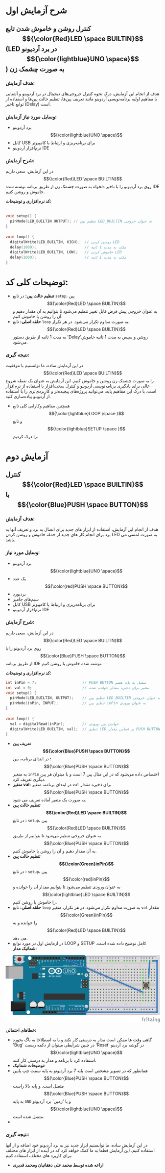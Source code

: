 # شرح آزمایش اول

## کنترل روشن و خاموش شدن تابع $${\color{Red}LED \space BUILTIN}$$(LED در برد آردیونو $${\color{lightblue}UNO \space}$$ ) به صورت چشمک زن 

### هدف آزمایش:
هدف از انجام این آزمایش، درک نحوه کنترل خروجی‌های دیجیتال در برد آردوینو و آشنایی با مفاهیم اولیه برنامه‌نویسی آردوینو مانند تعریف پین‌ها، تنظیم حالت پین‌ها و استفاده از توابع تاخیر (Delay) است.

### وسایل مورد نیاز آزمایش:
* برد آردوینو $${\color{lightblue}UNO \space}$$
* کابل USB برای برنامه‌ریزی و ارتباط با کامپیوتر
* نرم‌افزار آردوینو IDE

### شرح آزمایش:

در این آزمایش، سعی داریم $${\color{Red}LED \space BUILTIN}$$ روی برد آردیونو را با تاخیر دلخواه به صورت چشمک زن از طریق برنامه نوشته شده IDE خاموش و روشن کنیم.

**کد نرم‌افزاری و توضیحات:**
```c++

void setup() {
  pinMode(LED_BUILTIN OUTPUT); // تنظیم پین LED_BUILTIN به عنوان خروجی
}

void loop() {
  digitalWrite(LED_BUILTIN, HIGH);  // روشن کردن LED
  delay(1000);                      // مکث به مدت 1 ثانیه
  digitalWrite(LED_BUILTIN, LOW);   // خاموش کردن LED
  delay(1000);                      // مکث به مدت 1 ثانیه
}
```
# توضیحات کلی کد:
* **تنظیم حالت پین:** در تابع `setup`، پین $${\color{Red}LED \space BUILTIN}$$ به عنوان خروجی پیش فرض قابل تغییر تنظیم می‌شود تا بتوانیم به آن مقدار دهیم و آن را روشن یا خاموش کنیم.
* **حلقه اصلی:** تابع `loop` به صورت مداوم تکرار می‌شود. در هر تکرار، $${\color{Red}LED \space BUILTIN}$$ به مدت 1 ثانیه  از طریق دستور 'Delay'روشن و سپس به مدت 1 ثانیه خاموش می‌شود.


### نتیجه گیری:
در این آزمایش ساده، ما توانستیم با موفقیت $${\color{Red}LED \space BUILTIN}$$ را به صورت چشمک زن روشن و خاموش کنیم. این آزمایش به عنوان یک نقطه شروع عالی برای یادگیری برنامه‌نویسی آردوینو و کنترل سخت‌افزار با استفاده از نرم‌افزار است. با درک این مفاهیم پایه، می‌توانید پروژه‌های پیچیده‌تر و کاربردی‌تری را با استفاده از آردوینو پیاده‌سازی کنید.
* همچنین مفاهیم وکارایی کلی تابع  $${\color{lightblue}LOOP \space }$$ و تابع $${\color{lightblue}SETUP \space }$$ را درک کردیم.


# آزمایش دوم

## کنترل $${\color{Red}LED \space BUILTIN}$$ با $${\color{Blue}PUSH \space BUTTON}$$

### هدف آزمایش:
هدف از انجام این آزمایش، استفاده از ابزار های جدید برای اتصال به برد و تعریف آنها به برد برای انجام کار های جدید  از جمله خاموش و روشن کردن LED به صورت لمسی می باشد.

### وسایل مورد نیاز:
* برد آردوینو $${\color{lightblue}UNO \space}$$
* یک عدد $${\color{red}PUSH \space BUTTON}$$
* بردبورد
* سیم‌های جامپر
* کابل USB برای برنامه‌ریزی و ارتباط با کامپیوتر
* نرم‌افزار آردوینو IDE

### شرح آزمایش:

در این آزمایش، سعی داریم $${\color{Red}LED \space BUILTIN}$$ روی برد آردیونو را با $${\color{Blue}PUSH \space BUTTON}$$ از طریق برنامه IDE نوشته شده خاموش یا روشن کنیم.

**کد نرم‌افزاری و توضیحات:**
```c++
int inPin = 7;                     // PUSH BUTTON متصل به پایه هفتم
int val = 0;                       // متغیر برای ذخیره مقدار خوانده شده
void setup() {
  pinMode(LED_BUILTIN, OUTPUT);    // تنظیم پین LED_BUILTIN به عنوان خروجی
  pinMode(inPin, INPUT);           // تنظیم پین inPin به عنوان ورودی
}

void loop() {
  val = digitalRead(inPin);        // خواندن پین ورودی
  digitalWrite(LED_BUILTIN, val);  // تنظیم LED بر اساس مقدار PUSH BUTTON
}
```
* **تعریف پین $${\color{Blue}PUSH \space BUTTON}$$:** در ابتدای برنامه، پین $${\color{Blue}PUSH \space BUTTON}$$ به متغیر `inPin` اختصاص داده می‌شود که در این مثال پین 7 است و یا میتوان هر پین دیگری تعریف کرد.
* **متغیر val:** در ابتدای برنامه، متغیر `val` برای ذخیره مقدار $${\color{Blue}PUSH \space BUTTON}$$ به صورت یک متغیر آماده تعریف می شود.
* **تنظیم حالت پین $${\color{Red}LED \space BUILTIN}$$:** در تابع `setup`، پین $${\color{Red}LED \space BUILTIN}$$ به عنوان خروجی تنظیم می‌شود تا بتوانیم از طریق $${\color{Blue}PUSH \space BUTTON}$$ به آن مقدار دهیم و آن را روشن یا خاموش کنیم.
* **تنظیم حالت پین $${\color{Green}inPin}$$:** در تابع `setup`، پین $${\color{red}inPin}$$ به عنوان ورودی تنظیم می‌شود تا بتوانیم مقدار آن را خوانده و $${\color{lightblue}LED \space BUILTIN}$$ را خاموش یا روشن کنیم.
* **حلقه اصلی:** تابع `loop` به صورت مداوم تکرار می‌شود. در هر تکرار، متغیر `val` مقدار $${\color{Green}inPin}$$ را خوانده و به $${\color{Red}LED \space BUILTIN}$$ می دهد.
*  در ازمایش اول در مورد توابع LOOP و SETUP کامل توضیح داده شده است.
**شماتیک مدار:**

![توضیح تصویر](https://github.com/mohammadalidehghanian/MicroProcessor/blob/main/Session%201/Schematic2.jpg)

**خطاهای احتمالی:**
* گاهی وقت ها ممکن است مدار به درستی کار نکند و یا به اصطلاحا به باگ بخورد 'Bug' در چنین شرایطی میتوان از دکمه ریست 'Reset' در گوشه برد آردینو $${\color{lightblue}UNO \space}$$ استفاده کرد تا برنامه و مدار به درستی کار کنند.
* **توضیحات شماتیک:**
* همانطور که در تصویر مشخص است پایه 7 برد آردیونو به پایه سمت چپ پایین $${\color{Blue}PUSH \space BUTTON}$$ متصل است. و پایه بالا راست $${\color{Blue}PUSH \space BUTTON}$$ به پایه `GND` و یا 'زمین' برد آردیونو $${\color{lightblue}UNO \space}$$ متصل شده است.
* 

### نتیجه گیری:
در این آزمایش ساده، ما توانستیم ابزار جدید نیز به برد آردیونو خود اضافه و از آنها استفاده کنیم. این آزمایش قطعا به ما کمک خواهد کرد که در آینده از ابزار های مختلف برای کاربرد های مختلف استفاده کنیم.
* **اراعه شده توسط محمد علی دهقانیان ومحمد قدیری**
